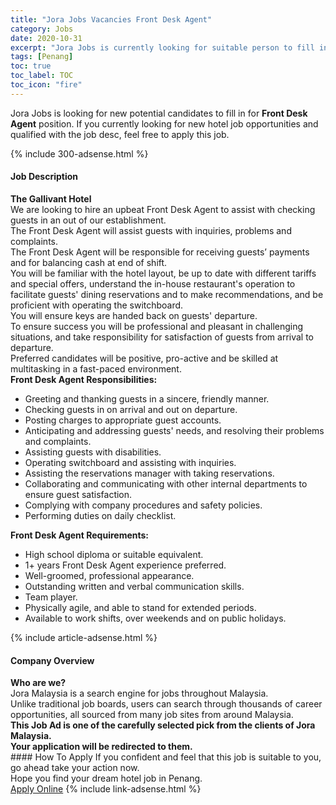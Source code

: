 ```yaml
---
title: "Jora Jobs Vacancies Front Desk Agent" 
category: Jobs 
date: 2020-10-31 
excerpt: "Jora Jobs is currently looking for suitable person to fill in the Front Desk Agent which positioned at Penang" 
tags: [Penang] 
toc: true 
toc_label: TOC 
toc_icon: "fire" 
--- 
```


<p>Jora Jobs is looking for new potential candidates to fill in for <b>Front Desk Agent</b> position. If you currently looking for new hotel job opportunities and qualified with the job desc, feel free to apply this job.
</p>{% include 300-adsense.html %} 
<div><div><h4>Job Description</h4></div><div><div><span><div><div><strong>The Gallivant Hotel</strong></div><div>We are looking to hire an upbeat Front Desk Agent to assist with checking guests in an out of our establishment.</div><div>The Front Desk Agent will assist guests with inquiries, problems and complaints.</div><div>The Front Desk Agent will be responsible for receiving guests&#8217; payments and for balancing cash at end of shift.</div><div>You will be familiar with the hotel layout, be up to date with different tariffs and special offers, understand the in-house restaurant's operation to facilitate guests' dining reservations and to make recommendations, and be proficient with operating the switchboard.</div><div>You will ensure keys are handed back on guests' departure.</div><div>To ensure success you will be professional and pleasant in challenging situations, and take responsibility for satisfaction of guests from arrival to departure.</div><div>Preferred candidates will be positive, pro-active and be skilled at multitasking in a fast-paced environment.</div><div><strong>Front Desk Agent Responsibilities:</strong></div><ul><li>Greeting and thanking guests in a sincere, friendly manner.</li><li>Checking guests in on arrival and out on departure.</li><li>Posting charges to appropriate guest accounts.</li><li>Anticipating and addressing guests' needs, and resolving their problems and complaints.</li><li>Assisting guests with disabilities.</li><li>Operating switchboard and assisting with inquiries.</li><li>Assisting the reservations manager with taking reservations.</li><li>Collaborating and communicating with other internal departments to ensure guest satisfaction.</li><li>Complying with company procedures and safety policies.</li><li>Performing duties on daily checklist.</li></ul><div><strong>Front Desk Agent Requirements:</strong></div><ul><li>High school diploma or suitable equivalent.</li><li>1+ years Front Desk Agent experience preferred.</li><li>Well-groomed, professional appearance.</li><li>Outstanding written and verbal communication skills.</li><li>Team player.</li><li>Physically agile, and able to stand for extended periods.</li><li>Available to work shifts, over weekends and on public holidays.</li></ul></div></span></div></div></div> 
{% include article-adsense.html %} 
<div><div><h4>Company Overview</h4></div><div><div><span><div><div>
<strong>Who are we?</strong></div>
<div>
	Jora Malaysia is a search engine for jobs throughout Malaysia.<br>
	Unlike traditional job boards, users can search through thousands of career opportunities, all sourced from many job sites from around Malaysia.&#160;</div>
<div>
<div>
<strong>This Job Ad is one of the carefully selected pick from the clients of Jora Malaysia.</strong></div>
<div>
<strong>Your application will be redirected to them.</strong></div>
</div></div></span></div></div></div> 
#### How To Apply 
If you confident and feel that this job is suitable to you, go ahead take your action now. <br/> 
Hope you find your dream hotel job in Penang. <br/> 
<a href="https://www.jobstreet.com.my/en/job/front-desk-agent-4414850?jobId=jobstreet-my-job-4414850&sectionRank=1&token=0~6c2f76a9-580b-4a88-8a7b-fb478d44c2aa&fr=SRP%20View%20In%20New%20Ta" class="btn btn--info" target="_blank" rel="nofollow noopenner">Apply Online</a> 
{% include link-adsense.html %} 